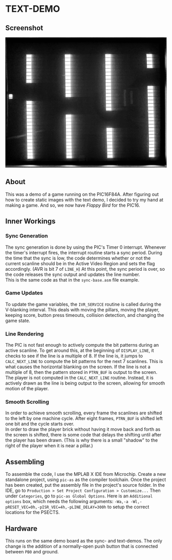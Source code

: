 # TEXT-DEMO

## Screenshot
![Image of a black and white version of "Flappy Bird" created by the PIC on a TV](./screenshot.jpg)

## About
This was a demo of a game running on the PIC16F84A. After figuring out how to create static images with the text demo, I decided to try my hand at making a game. And so, we now have *Flappy Bird* for the PIC16.

## Inner Workings
### Sync Generation
The sync generation is done by using the PIC's Timer 0 interrupt. Whenever the timer's interrupt fires, the interrupt routine starts a sync period. During the time that the sync is low, the code determines whether or not the current scanline should be in the Active Video Region and sets the flag accordingly. (AVR is bit 7 of `LINE_H`) At this point, the sync period is over, so the code releases the sync output and updates the line number.\
This is the same code as that in the `sync-base.asm` file example.

### Game Updates
To update the game variables, the `IVR_SERVICE` routine is called during the V-blanking interval. This deals with moving the pillars, moving the player, keeping score, button press timeouts, collision detection, and changing the game state.

### Line Rendering
The PIC is not fast enough to actively compute the bit patterns during an active scanline. To get around this, at the beginning of `DISPLAY_LINE`, it checks to see if the line is a multiple of 8. If the line is, it jumps to `CALC_NEXT_LINE` to compute the bit patterns for the next 7 scanlines. This is what causes the horizontal blanking on the screen. If the line is not a multiple of 8, then the pattern stored in `PTRN_BUF` is output to the screen.\
The player is not computed in the `CALC_NEXT_LINE` routine. Instead, it is actively drawn as the line is being output to the screen, allowing for smooth motion of the player.

### Smooth Scrolling
In order to achieve smooth scrolling, every frame the scanlines are shifted to the left by one machine cycle. After eight frames, `PTRN_BUF` is shifted left one bit and the cycle starts over.\
In order to draw the player brick without having it move back and forth as the screen is shifted, there is some code that delays the shifting until after the player has been drawn. (This is why there is a small "shadow" to the right of the player when it is near a pillar.)

## Assembling
To assemble the code, I use the MPLAB X IDE from Microchip. Create a new standalone project, using `pic-as` as the compiler toolchain. Once the project has been created, put the assembly file in the project's source folder. In the IDE, go to `Production > Set Project Configuration > Customize...` Then under `Categories`, go to `pic-as Global Options`. Here is an `Additional options` box, which needs the following arguments: `-Wa,-a -Wl,-pRESET_VEC=0h,-pISR_VEC=4h,-pLINE_DELAY=300h` to setup the correct locations for the PSECTS.

## Hardware
This runs on the same demo board as the sync- and text-demos. The only change is the addition of a normally-open push button that is connected between `PB0` and ground.
